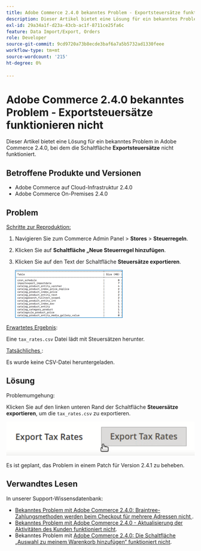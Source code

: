 ```yaml
---
title: Adobe Commerce 2.4.0 bekanntes Problem - Exportsteuersätze funktionieren nicht
description: Dieser Artikel bietet eine Lösung für ein bekanntes Problem in Adobe Commerce 2.4.0, bei dem die Schaltfläche **Exportsteuersätze** nicht funktioniert.
exl-id: 29a34a1f-d23a-43cb-ac1f-8711ce25fa6c
feature: Data Import/Export, Orders
role: Developer
source-git-commit: 9cd9720a73b8ecde3baf6a7a5b5732ad1330feee
workflow-type: tm+mt
source-wordcount: '215'
ht-degree: 0%

---
```


# Adobe Commerce 2.4.0 bekanntes Problem - Exportsteuersätze funktionieren nicht

Dieser Artikel bietet eine Lösung für ein bekanntes Problem in Adobe Commerce 2.4.0, bei dem die Schaltfläche **Exportsteuersätze** nicht funktioniert.

## Betroffene Produkte und Versionen

* Adobe Commerce auf Cloud-Infrastruktur 2.4.0
* Adobe Commerce On-Premises 2.4.0

## Problem

<u>Schritte zur Reproduktion:</u>

1. Navigieren Sie zum Commerce Admin Panel > **Stores** > **Steuerregeln**.
1. Klicken Sie auf **Schaltfläche „Neue Steuerregel hinzufügen**.
1. Klicken Sie auf den Text der Schaltfläche **Steuersätze exportieren**.

   ![magento_export_tax_rates.png](assets/mceclip0.png)

<u>Erwartetes Ergebnis</u>:

Eine `tax_rates.csv` Datei lädt mit Steuersätzen herunter.

<u>Tatsächliches </u>:

Es wurde keine CSV-Datei heruntergeladen.

## Lösung

Problemumgehung:

Klicken Sie auf den linken unteren Rand der Schaltfläche **Steuersätze exportieren**, um die `tax_rates.csv` zu exportieren.

![magento_export_tax_rates.png](assets/mceclip1.png)

Es ist geplant, das Problem in einem Patch für Version 2.4.1 zu beheben.

## Verwandtes Lesen

In unserer Support-Wissensdatenbank:

* [Bekanntes Problem mit Adobe Commerce 2.4.0: Braintree-Zahlungsmethoden werden beim Checkout für mehrere Adressen nicht ](/help/troubleshooting/payments/magento-2-4-0-braintree-not-in-multiple-addresses-checkout.md).
* [Bekanntes Problem mit Adobe Commerce 2.4.0 - Aktualisierung der Aktivitäten des Kunden funktioniert nicht](/help/troubleshooting/miscellaneous/magento-2-4-0-refresh-on-customer-activities-does-not-work.md).
* Bekanntes Problem mit [Adobe Commerce 2.4.0: Die Schaltfläche „Auswahl zu meinem Warenkorb hinzufügen“ funktioniert nicht](/help/troubleshooting/miscellaneous/magento-2-4-0-add-selections-to-my-cart-does-not-work.md).
